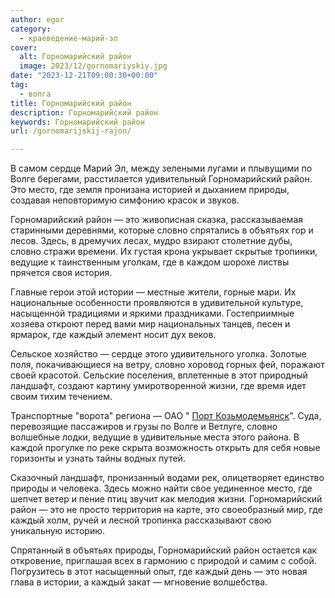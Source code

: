 ```yaml
---
author: egor
category:
  - краеведение-марий-эл
cover:
  alt: Горномарийский район
  image: 2023/12/gornomariyskiy.jpg
date: "2023-12-21T09:00:30+00:00"
tag:
  - волга
title: Горномарийский район
description: Горномарийский район
keywords: Горномарийский район
url: /gornomarijskij-rajon/

---
```

В самом сердце Марий Эл, между зелеными лугами и плывущими по Волге берегами, расстилается удивительный Горномарийский район. Это место, где земля пронизана историей и дыханием природы, создавая неповторимую симфонию красок и звуков.

Горномарийский район — это живописная сказка, рассказываемая старинными деревнями, которые словно спрятались в объятьях гор и лесов. Здесь, в дремучих лесах, мудро взирают столетние дубы, словно стражи времени. Их густая крона укрывает скрытые тропинки, ведущие к таинственным уголкам, где в каждом шорохе листвы прячется своя история.

Главные герои этой истории — местные жители, горные мари. Их национальные особенности проявляются в удивительной культуре, насыщенной традициями и яркими праздниками. Гостеприимные хозяева откроют перед вами мир национальных танцев, песен и ярмарок, где каждый элемент носит дух веков.

Сельское хозяйство — сердце этого удивительного уголка. Золотые поля, покачивающиеся на ветру, словно хоровод горных фей, поражают своей красотой. Сельские поселения, вплетенные в этот природный ландшафт, создают картину умиротворенной жизни, где время идет своим тихим течением.

Транспортные "ворота" региона — ОАО " [Порт Козьмодемьянск](/port-kozmodemyansk/)". Суда, перевозящие пассажиров и грузы по Волге и Ветлуге, словно волшебные лодки, ведущие в удивительные места этого района. В каждой прогулке по реке скрыта возможность открыть для себя новые горизонты и узнать тайны водных путей.

Сказочный ландшафт, пронизанный водами рек, олицетворяет единство природы и человека. Здесь можно найти свое уединенное место, где шепчет ветер и пение птиц звучит как мелодия жизни. Горномарийский район — это не просто территория на карте, это своеобразный мир, где каждый холм, ручей и лесной тропинка рассказывают свою уникальную историю.

Спрятанный в объятьях природы, Горномарийский район остается как откровение, приглашая всех в гармонию с природой и самим с собой. Погрузитесь в этот насыщенный опыт, где каждый день — это новая глава в истории, а каждый закат — мгновение волшебства.
